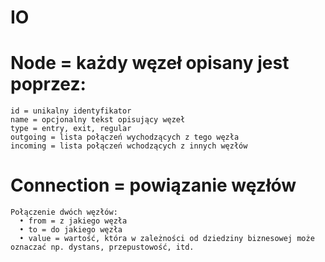 # IO
# Node = każdy węzeł opisany jest poprzez:
    id = unikalny identyfikator
    name = opcjonalny tekst opisujący węzeł
    type = entry, exit, regular
    outgoing = lista połączeń wychodzących z tego węzła
    incoming = lista połączeń wchodzących z innych węzłów
# Connection = powiązanie węzłów
    Połączenie dwóch węzłów:
      • from = z jakiego węzła
      • to = do jakiego węzła
      • value = wartość, która w zależności od dziedziny biznesowej może oznaczać np. dystans, przepustowość, itd.


